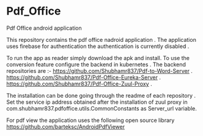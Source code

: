 # Pdf_Office
Pdf Office android application

This repository contains the pdf office nadroid application . 
The application uses firebase for authentication the authentication is currently disabled .

To run the app as reader simply download the apk and install.
To use the conversion feature configure the backend in kubernetes .
The backend repositories are :-
https://github.com/Shubhamr837/Pdf-to-Word-Server .
https://github.com/Shubhamr837/Pdf-Office-Eureka-Server .
https://github.com/Shubhamr837/Pdf-Office-Zuul-Proxy .

The installation can be done going through the readme of each repository .
Set the service ip address obtained after the installation of zuul proxy in com.shubhamr837.pdfoffice.utils.CommonConstants 
as Server_url variable.

For pdf view the application uses the following open source library
https://github.com/barteksc/AndroidPdfViewer
